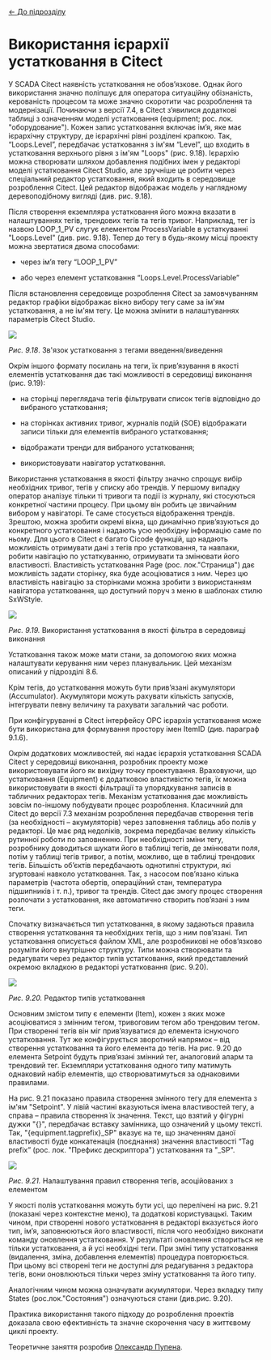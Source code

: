 [<- До підрозділу](README.md)

# Використання ієрархії устатковання в Citect 

У SCADA Citect наявність устатковання не обов’язкове. Однак його використання значно поліпшує для оператора ситуаційну обізнаність, керованість процесом та може значно скоротити час розроблення та модернізації. Починаючи з версії 7.4, в Citect з’явилися додаткові таблиці з означенням моделі устатковання (equipment; рос. лок. "оборудование"). Кожен запис устатковання включає ім’я, яке має ієрархічну структуру, де ієрархічні рівні розділені крапкою. Так, “Loops.Level”, передбачає устатковання з ім'ям “Level”, що входить в устатковання верхнього рівня з ім'ям "Loops" (рис. 9.18). Ієрархію можна створювати шляхом добавлення подібних імен у редакторі моделі устатковання Citect Studio, але зручніше це робити через спеціальний редактор устатковання, який входить в середовище розроблення Citect. Цей редактор відображає модель у наглядному деревоподібному вигляді (див. рис. 9.18).

Після створення екземпляра устатковання його можна вказати в налаштуваннях тегів, трендових тегів та тегів тривог. Наприклад, тег із назвою LOOP_1_PV слугує елементом ProcessVariable в устаткуванні "Loops.Level" (див. рис. 9.18). Тепер до тегу в будь-якому місці проекту можна звертатися двома способами: 

- через ім’я тегу “LOOP_1_PV”

- або через елемент устатковання “Loops.Level.ProcessVariable” 

Після встановлення середовище розроблення Citect за замовчуванням редактор графіки відображає вікно вибору тегу саме за ім'ям устатковання, а не ім'ям тегу. Це можна змінити в налаштуваннях параметрів Citect Studio.     

<a href="media9/9_18.png" target="_blank"><img src="media/9_18.png"/></a> 

*Рис. 9.18*. Зв'язок устатковання з тегами введення/виведення

Окрім іншого формату посилань на теги, їх прив’язування в якості елементів устатковання дає такі можливості в середовищі виконання (рис. 9.19):

- на сторінці переглядача тегів фільтрувати список тегів відповідно до вибраного устатковання;

- на сторінках активних тривог, журналів подій (SOE) відображати записи тільки для елементів вибраного устатковання;

- відображати тренди для вибраного устатковання;

- використовувати навігатор устатковання.  

Використання устатковання в якості фільтру значно спрощує вибір необхідних тривог, тегів у списку або трендів. У першому випадку оператор аналізує тільки ті тривоги та події із журналу, які стосуються конкретної частини процесу. При цьому він робить це звичайним вибором у навігаторі. Те саме стосується відображення трендів. Зрештою, можна зробити окремі вікна, що динамічно прив’язуються до конкретного устатковання і надають усю необхідну інформацію саме по ньому. Для цього в Citect є багато Cicode функцій, що надають можливість отримувати дані з тегів про устатковання, та навпаки, робити навігацію по устаткуванню, отримувати та змінювати його властивості. Властивість устатковання Page (рос. лок."Страница") дає можливість задати сторінку, яка буде асоціюватися з ним. Через цю властивість навігацію за сторінками можна зробити з використанням навігатора устатковання, що доступний поруч з меню в шаблонах стилю SxWStyle. 

<a href="media9/9_19.png" target="_blank"><img src="media/9_19.png"/></a> 

*Рис. 9.19.* Використання устатковання в якості фільтра в середовищі виконання 

Устатковання також може мати стани, за допомогою яких можна налаштувати керування ним через планувальник. Цей механізм описаний у підрозділі 8.6.

Крім тегів, до устатковання можуть бути прив’язані акумулятори (Accumulator). Акумулятори можуть рахувати кількість запусків, інтегрувати певну величину та рахувати загальний час роботи. 

При конфігуруванні в Citect інтерфейсу OPC ієрархія устатковання може бути використана для формування простору імен ItemID (див. параграф 9.1.6).

Окрім додаткових можливостей, які надає ієрархія устатковання SCADA Citect у середовищі виконання, розробник проекту може використовувати його як вихідну точку проектування. Враховуючи, що устатковання (Equipment) є додатковою властивістю тегів, їх можна використовувати в якості фільтрації та упорядкування записів в табличних редакторах тегів. Механізм устатковання дає можливість зовсім по-іншому побудувати процес розроблення. Класичний для Citect до версії 7.3 механізм розроблення передбачав створення тегів (за необхідності – акумуляторів) через заповнення таблиць або полів у редакторі. Це має ряд недоліків, зокрема передбачає велику кількість рутинної роботи по заповненню. При необхідності зміни тегу, розробнику доводиться шукати його в таблиці тегів, де змінювати поля, потім у таблиці тегів тривог, а потім, можливо, ще в таблиці трендових тегів. Більшість об’єктів передбачають однотипні структури, які згуртовані навколо устатковання. Так, з насосом пов’язано кілька параметрів (частота обертів, операційний стан, температура підшипників і т. п.), тривог та трендів. Citect дає змогу процес створення розпочати з устатковання, яке автоматично створить пов’язані з ним теги. 

Спочатку визначається тип устатковання, в якому задаються правила створення устатковання та необхідних тегів, що з ним пов’язані. Тип устатковання описується файлом XML, але розробникові не обов’язково розуміти його внутрішню структуру. Типи можна створювати та редагувати через редактор типів устатковання, який представлений окремою вкладкою в редакторі устатковання (рис. 9.20).      

<a href="media9/9_20.png" target="_blank"><img src="media/9_20.png"/></a> 

*Рис. 9.20.* Редактор типів устатковання

Основним змістом типу є елементи (Item), кожен з яких може асоціюватися з змінним тегом, тривоговим тегом або трендовим тегом. При створенні тегів він міг прив’язуватися до елемента існуючого устатковання. Тут же конфігурується зворотний напрямок – від створення  устатковання та його елемента до тегів. На рис. 9.20 до елемента Setpoint будуть прив’язані змінний тег, аналоговий аларм та трендовий тег. Екземпляри устатковання одного типу матимуть однаковий набір елементів, що створюватимуться за однаковими правилами.

На рис. 9.21 показано правила створення змінного тегу для елемента з ім'ям "Setpoint". У лівій частині вказуються імена властивостей тегу, а справа – правила створення їх значення. Текст, що взятий у фігурні дужки "{}", передбачає вставку замінника, що означений у цьому тексті. Так,  "{equipment.tagprefix}_SP" вказує на те, що значенням даної властивості буде конкатенація (поєднання) значення властивості “Tag prefix” (рос. лок. "Префикс дескриптора") устатковання та "_SP".   

<a href="media9/9_21.png" target="_blank"><img src="media/9_21.png"/></a> 

  *Рис. 9.21.* Налаштування правил створення тегів, асоційованих з елементом 

У якості полів устатковання можуть бути усі, що перелічені на рис. 9.21 (показані через контекстне меню), та додаткові користувацькі. Таким чином, при створенні нового устатковання в редакторі вказується його тип, ім’я, заповнюються його властивості, після чого необхідно виконати команду оновлення устатковання. У результаті оновлення створиться не тільки устатковання, а й усі необхідні теги. При зміні типу устатковання (видалення, зміна, добавлення елементів) процедура повторюється. При цьому всі створені теги не доступні для редагування з редактора тегів, вони оновлюються тільки через зміну устатковання та його типу. 

Аналогічним чином можна означувати акумулятори. Через вкладку типу States (рос.лок."Состояния") означуються стани (див.рис. 9.20). 

Практика використання такого підходу до розроблення проектів доказала свою ефективність та значне скорочення часу в життєвому циклі проекту.

Теоретичне заняття розробив [Олександр Пупена](https://github.com/pupenasan). 